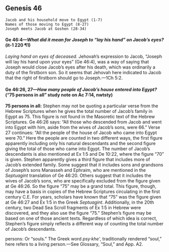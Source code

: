 ## Genesis 46

```
Jacob and his household move to Egypt (1-7)
Names of those moving to Egypt (8-27)
Joseph meets Jacob at Goshen (28-34)
```

#### Ge 46:4​—*What did it mean for Joseph to “lay his hand” on Jacob’s eyes?* (it-1 220 ¶1)

*Laying hand on eyes of deceased.* Jehovah’s expression to Jacob, “Joseph will lay his hand upon your eyes” (Ge 46:4), was a way of saying that Joseph would close Jacob’s eyes after his death, which was ordinarily a duty of the firstborn son. So it seems that Jehovah here indicated to Jacob that the right of firstborn should go to Joseph.​—1Ch 5:2.

#### Ge 46:26, 27​—*How many people of Jacob’s house entered into Egypt?* (“75 persons in all” study note on Ac 7:14, nwtsty)

**75 persons in all:** Stephen may not be quoting a particular verse from the Hebrew Scriptures when he gives the total number of Jacob’s family in Egypt as 75. This figure is not found in the Masoretic text of the Hebrew Scriptures. Ge 46:26 says: “All those who descended from Jacob and went into Egypt with him, aside from the wives of Jacob’s sons, were 66.” Verse 27 continues: “All the people of the house of Jacob who came into Egypt were 70.” Here the people are counted in two different ways, the first figure apparently including only his natural descendants and the second figure giving the total of those who came into Egypt. The number of Jacob’s descendants is also mentioned at Ex 1:5 and De 10:22, where the figure “70” is given. Stephen apparently gives a third figure that includes more of Jacob’s extended family. Some suggest that it includes sons and grandsons of Joseph’s sons Manasseh and Ephraim, who are mentioned in the *Septuagint* translation of Ge 46:20. Others suggest that it includes the wives of Jacob’s sons, who are specifically excluded from the figure given at Ge 46:26. So the figure “75” may be a grand total. This figure, though, may have a basis in copies of the Hebrew Scriptures circulating in the first century C.E. For years, scholars have known that “75” was the figure given at Ge 46:27 and Ex 1:5 in the Greek *Septuagint*. Additionally, in the 20th century, two Dead Sea Scroll fragments of Ex 1:5 in Hebrew were discovered, and they also use the figure “75.” Stephen’s figure may be based on one of those ancient texts. Regardless of which idea is correct, Stephen’s figure simply reflects a different way of counting the total number of Jacob’s descendants.

persons: Or “souls.” The Greek word *psy·kheʹ*, traditionally rendered “soul,” here refers to a living person.​—See Glossary, “Soul,” and App. A2.
